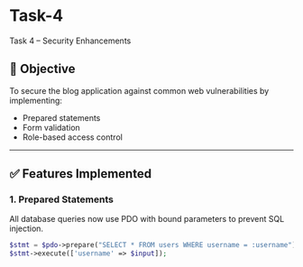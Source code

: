 # Task-4
 Task 4 – Security Enhancements

## 🔐 Objective
To secure the blog application against common web vulnerabilities by implementing:
- Prepared statements
- Form validation
- Role-based access control

---

## ✅ Features Implemented

### 1. Prepared Statements
All database queries now use PDO with bound parameters to prevent SQL injection.
```php
$stmt = $pdo->prepare("SELECT * FROM users WHERE username = :username");
$stmt->execute(['username' => $input]);
